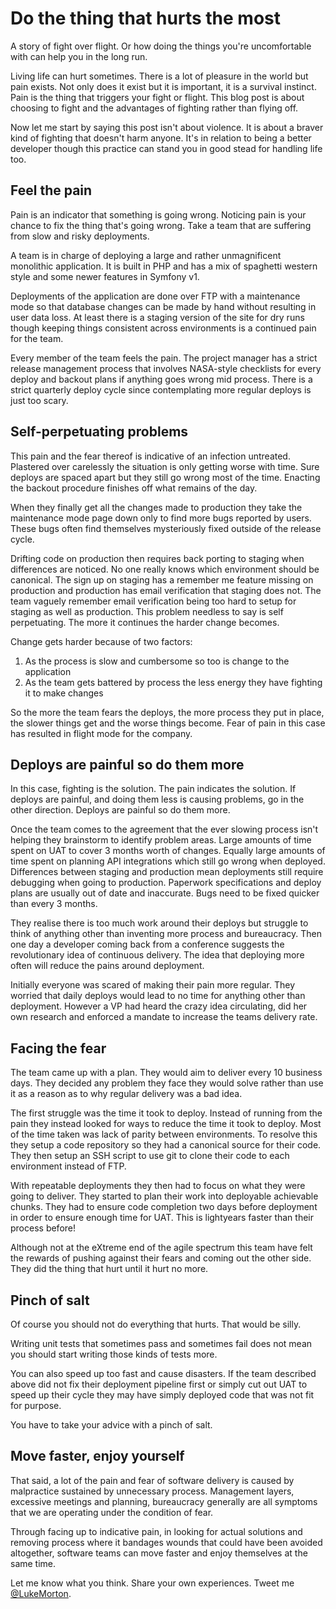 # <span class="break--always">Do the thing</span> that hurts the most

A story of fight over flight. Or how doing the things you're uncomfortable with
can help you in the long run.

Living life can hurt sometimes. There is a lot of pleasure in the world but pain
exists. Not only does it exist but it is important, it is a survival instinct.
Pain is the thing that triggers your fight or flight. This blog post is about
choosing to fight and the advantages of fighting rather than flying off.

Now let me start by saying this post isn't about violence. It is about a braver
kind of fighting that doesn't harm anyone. It's in relation to being a better
developer though this practice can stand you in good stead for handling life
too.

## Feel the pain

Pain is an indicator that something is going wrong. Noticing pain is your chance
to fix the thing that's going wrong. Take a team that are suffering from slow
and risky deployments.

A team is in charge of deploying a large and rather unmagnificent monolithic
application. It is built in PHP and has a mix of spaghetti western style and
some newer features in Symfony v1.

Deployments of the application are done over FTP with a maintenance mode so that
database changes can be made by hand without resulting in user data loss. At
least there is a staging version of the site for dry runs though keeping things
consistent across environments is a continued pain for the team.

Every member of the team feels the pain. The project manager has a strict
release management process that involves NASA-style checklists for every deploy
and backout plans if anything goes wrong mid process. There is a strict
quarterly deploy cycle since contemplating more regular deploys is just too
scary.

## Self-perpetuating problems

This pain and the fear thereof is indicative of an infection untreated.
Plastered over carelessly the situation is only getting worse with time. Sure
deploys are spaced apart but they still go wrong most of the time. Enacting the
backout procedure finishes off what remains of the day.

When they finally get all the changes made to production they take the
maintenance mode page down only to find more bugs reported by users. These bugs
often find themselves mysteriously fixed outside of the release cycle.

Drifting code on production then requires back porting to staging when
differences are noticed. No one really knows which environment should be
canonical. The sign up on staging has a remember me feature missing on production
and production has email verification that staging does not. The team vaguely
remember email verification being too hard to setup for staging as well as
production. This problem needless to say is self perpetuating. The more it
continues the harder change becomes.

Change gets harder because of two factors:

  1. As the process is slow and cumbersome so too is change to the application
  2. As the team gets battered by process the less energy they have fighting it
     to make changes

So the more the team fears the deploys, the more process they put in place, the
slower things get and the worse things become. Fear of pain in this case has
resulted in flight mode for the company.

## Deploys are painful so do them more

In this case, fighting is the solution. The pain indicates the solution. If
deploys are painful, and doing them less is causing problems, go in the other
direction. Deploys are painful so do them more.

Once the team comes to the agreement that the ever slowing process isn't helping
they brainstorm to identify problem areas. Large amounts of time spent on UAT to
cover 3 months worth of changes. Equally large amounts of time spent on planning
API integrations which still go wrong when deployed. Differences between staging
and production mean deployments still require debugging when going to
production. Paperwork specifications and deploy plans are usually out of date
and inaccurate. Bugs need to be fixed quicker than every 3 months.

They realise there is too much work around their deploys but struggle to think
of anything other than inventing more process and bureaucracy. Then one day a
developer coming back from a conference suggests the revolutionary idea of
continuous delivery. The idea that deploying more often will reduce the pains
around deployment.

Initially everyone was scared of making their pain more regular. They worried
that daily deploys would lead to no time for anything other than deployment.
However a VP had heard the crazy idea circulating, did her own research and
enforced a mandate to increase the teams delivery rate.

## Facing the fear

The team came up with a plan. They would aim to deliver every 10 business
days. They decided any problem they face they would solve rather than use it as
a reason as to why regular delivery was a bad idea.

The first struggle was the time it took to deploy. Instead of running from the
pain they instead looked for ways to reduce the time it took to deploy. Most of
the time taken was lack of parity between environments. To resolve this they
setup a code repository so they had a canonical source for their code. They then
setup an SSH script to use git to clone their code to each environment instead
of FTP.

With repeatable deployments they then had to focus on what they were going to
deliver. They started to plan their work into deployable achievable chunks. They
had to ensure code completion two days before deployment in order to ensure
enough time for UAT. This is lightyears faster than their process before!

Although not at the eXtreme end of the agile spectrum this team have felt the
rewards of pushing against their fears and coming out the other side. They did
the thing that hurt until it hurt no more.

## Pinch of salt

Of course you should not do everything that hurts. That would be silly.

Writing unit tests that sometimes pass and sometimes fail does not mean you
should start writing those kinds of tests more.

You can also speed up too fast and cause disasters. If the team described above
did not fix their deployment pipeline first or simply cut out UAT to speed up
their cycle they may have simply deployed code that was not fit for purpose.

You have to take your advice with a pinch of salt.

## Move faster, enjoy yourself

That said, a lot of the pain and fear of software delivery is caused by
malpractice sustained by unnecessary process. Management layers, excessive
meetings and planning, bureaucracy generally are all symptoms that we are
operating under the condition of fear.

Through facing up to indicative pain, in looking for actual solutions and
removing process where it bandages wounds that could have been avoided
altogether, software teams can move faster and enjoy themselves at the same
time.

Let me know what you think. Share your own experiences. Tweet me
[@LukeMorton](https://twitter.com/LukeMorton).

